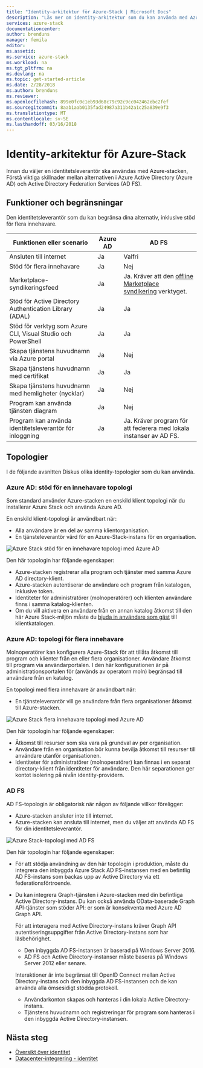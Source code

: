```yaml
---
title: "Identity-arkitektur för Azure-Stack | Microsoft Docs"
description: "Läs mer om identity-arkitektur som du kan använda med Azure-stacken."
services: azure-stack
documentationcenter: 
author: brenduns
manager: femila
editor: 
ms.assetid: 
ms.service: azure-stack
ms.workload: na
ms.tgt_pltfrm: na
ms.devlang: na
ms.topic: get-started-article
ms.date: 2/28/2018
ms.author: brenduns
ms.reviewer: 
ms.openlocfilehash: 899e0fc0c1eb93d68c79c92c9cc042462ebc2fef
ms.sourcegitcommit: 8aab1aab0135fad24987a311b42a1c25a839e9f3
ms.translationtype: MT
ms.contentlocale: sv-SE
ms.lasthandoff: 03/16/2018
---
```

# <a name="identity-architecture-for-azure-stack"></a>Identity-arkitektur för Azure-Stack
Innan du väljer en identitetsleverantör ska användas med Azure-stacken, Förstå viktiga skillnader mellan alternativen i Azure Active Directory (Azure AD) och Active Directory Federation Services (AD FS). 

## <a name="capabilities-and-limitations"></a>Funktioner och begränsningar 
Den identitetsleverantör som du kan begränsa dina alternativ, inklusive stöd för flera innehavare. 

  

|Funktionen eller scenario        |Azure AD  |AD FS  |
|------------------------------|----------|-------|
|Ansluten till internet     |Ja       |Valfri|
|Stöd för flera innehavare     |Ja       |Nej      |
|Marketplace-syndikeringsfeed       |Ja       |Ja. Kräver att den [offline Marketplace syndikering](azure-stack-download-azure-marketplace-item.md#download-marketplace-items-in-a-disconnected-or-a-partially-connected-scenario-with-limited-internet-connectivity) verktyget.|
|Stöd för Active Directory Authentication Library (ADAL) |Ja |Ja|
|Stöd för verktyg som Azure CLI, Visual Studio och PowerShell  |Ja |Ja|
|Skapa tjänstens huvudnamn via Azure portal     |Ja |Nej|
|Skapa tjänstens huvudnamn med certifikat      |Ja |Ja|
|Skapa tjänstens huvudnamn med hemligheter (nycklar)    |Ja |Nej|
|Program kan använda tjänsten diagram           |Ja |Nej|
|Program kan använda identitetsleverantör för inloggning |Ja |Ja. Kräver program för att federera med lokala instanser av AD FS. |

## <a name="topologies"></a>Topologier
I de följande avsnitten Diskus olika identity-topologier som du kan använda.

### <a name="azure-ad-single-tenant-topology"></a>Azure AD: stöd för en innehavare topologi 
Som standard använder Azure-stacken en enskild klient topologi när du installerar Azure Stack och använda Azure AD. 

En enskild klient-topologi är användbart när:
- Alla användare är en del av samma klientorganisation.
- En tjänsteleverantör värd för en Azure-Stack-instans för en organisation. 

![Azure Stack stöd för en innehavare topologi med Azure AD](media/azure-stack-identity-architecture/single-tenant.png)

Den här topologin har följande egenskaper:
- Azure-stacken registrerar alla program och tjänster med samma Azure AD directory-klient. 
- Azure-stacken autentiserar de användare och program från katalogen, inklusive token. 
- Identiteter för administratörer (molnoperatörer) och klienten användare finns i samma katalog-klienten. 
- Om du vill aktivera en användare från en annan katalog åtkomst till den här Azure Stack-miljön måste du [bjuda in användare som gäst](azure-stack-identity-overview.md#guest-users) till klientkatalogen. 

### <a name="azure-ad-multi-tenant-topology"></a>Azure AD: topologi för flera innehavare
Molnoperatörer kan konfigurera Azure-Stack för att tillåta åtkomst till program och klienter från en eller flera organisationer. Användare åtkomst till program via användarportalen. I den här konfigurationen är på administrationsportalen för (används av operatorn moln) begränsad till användare från en katalog. 

En topologi med flera innehavare är användbart när:
- En tjänsteleverantör vill ge användare från flera organisationer åtkomst till Azure-stacken.

![Azure Stack flera innehavare topologi med Azure AD](media/azure-stack-identity-architecture/multi-tenant.png)

Den här topologin har följande egenskaper:
- Åtkomst till resurser som ska vara på grundval av per organisation. 
- Användare från en organisation bör kunna bevilja åtkomst till resurser till användare utanför organisationen. 
- Identiteter för administratörer (molnoperatörer) kan finnas i en separat directory-klient från identiteter för användare. Den här separationen ger kontot isolering på nivån identity-providern. 
 
### <a name="ad-fs"></a>AD FS  
AD FS-topologin är obligatorisk när någon av följande villkor föreligger:
- Azure-stacken ansluter inte till internet.
- Azure-stacken kan ansluta till internet, men du väljer att använda AD FS för din identitetsleverantör.
  
![Azure Stack-topologi med AD FS](media/azure-stack-identity-architecture/adfs.png)

Den här topologin har följande egenskaper:
- För att stödja användning av den här topologin i produktion, måste du integrera den inbyggda Azure Stack AD FS-instansen med en befintlig AD FS-instans som backas upp av Active Directory via ett federationsförtroende. 
- Du kan integrera Graph-tjänsten i Azure-stacken med din befintliga Active Directory-instans. Du kan också använda OData-baserade Graph API-tjänster som stöder API: er som är konsekventa med Azure AD Graph API. 

  För att interagera med Active Directory-instans kräver Graph API autentiseringsuppgifter från Active Directory-instans som har läsbehörighet. 
  - Den inbyggda AD FS-instansen är baserad på Windows Server 2016. 
  - AD FS och Active Directory-instanser måste baseras på Windows Server 2012 eller senare. 
  
  Interaktioner är inte begränsat till OpenID Connect mellan Active Directory-instans och den inbyggda AD FS-instansen och de kan använda alla ömsesidigt stödda protokoll. 
  - Användarkonton skapas och hanteras i din lokala Active Directory-instans.
  - Tjänstens huvudnamn och registreringar för program som hanteras i den inbyggda Active Directory-instansen.



## <a name="next-steps"></a>Nästa steg
- [Översikt över identitet](azure-stack-identity-overview.md)   
- [Datacenter-integrering - identitet](azure-stack-integrate-identity.md)
